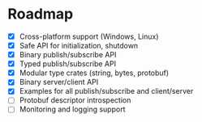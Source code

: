 # Roadmap

- [x] Cross-platform support (Windows, Linux)
- [x] Safe API for initialization, shutdown
- [x] Binary publish/subscribe API
- [x] Typed publish/subscribe API
- [x] Modular type crates (string, bytes, protobuf)
- [x] Binary server/client API
- [x] Examples for all publish/subscribe and client/server
- [ ] Protobuf descriptor introspection
- [ ] Monitoring and logging support
